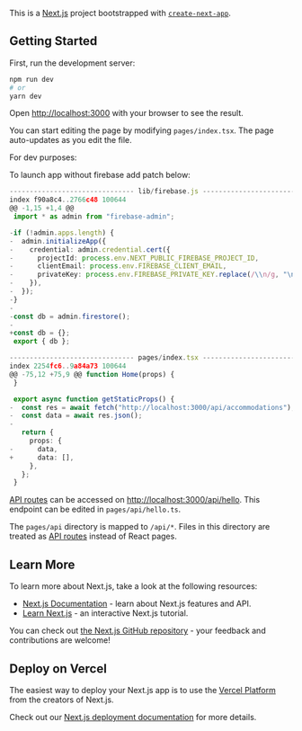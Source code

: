 This is a [Next.js](https://nextjs.org/) project bootstrapped with [`create-next-app`](https://github.com/vercel/next.js/tree/canary/packages/create-next-app).

## Getting Started

First, run the development server:

```bash
npm run dev
# or
yarn dev
```

Open [http://localhost:3000](http://localhost:3000) with your browser to see the result.

You can start editing the page by modifying `pages/index.tsx`. The page auto-updates as you edit the file.

For dev purposes:

To launch app without firebase add patch below:

```ts
------------------------------- lib/firebase.js -------------------------------
index f90a8c4..2766c48 100644
@@ -1,15 +1,4 @@
 import * as admin from "firebase-admin";

-if (!admin.apps.length) {
-  admin.initializeApp({
-    credential: admin.credential.cert({
-      projectId: process.env.NEXT_PUBLIC_FIREBASE_PROJECT_ID,
-      clientEmail: process.env.FIREBASE_CLIENT_EMAIL,
-      privateKey: process.env.FIREBASE_PRIVATE_KEY.replace(/\\n/g, "\n"),
-    }),
-  });
-}
-
-const db = admin.firestore();
-
+const db = {};
 export { db };

------------------------------- pages/index.tsx -------------------------------
index 2254fc6..9a84a73 100644
@@ -75,12 +75,9 @@ function Home(props) {
 }

 export async function getStaticProps() {
-  const res = await fetch("http://localhost:3000/api/accommodations");
-  const data = await res.json();
-
   return {
     props: {
-      data,
+      data: [],
     },
   };
 }
```

[API routes](https://nextjs.org/docs/api-routes/introduction) can be accessed on [http://localhost:3000/api/hello](http://localhost:3000/api/hello). This endpoint can be edited in `pages/api/hello.ts`.

The `pages/api` directory is mapped to `/api/*`. Files in this directory are treated as [API routes](https://nextjs.org/docs/api-routes/introduction) instead of React pages.

## Learn More

To learn more about Next.js, take a look at the following resources:

- [Next.js Documentation](https://nextjs.org/docs) - learn about Next.js features and API.
- [Learn Next.js](https://nextjs.org/learn) - an interactive Next.js tutorial.

You can check out [the Next.js GitHub repository](https://github.com/vercel/next.js/) - your feedback and contributions are welcome!

## Deploy on Vercel

The easiest way to deploy your Next.js app is to use the [Vercel Platform](https://vercel.com/new?utm_medium=default-template&filter=next.js&utm_source=create-next-app&utm_campaign=create-next-app-readme) from the creators of Next.js.

Check out our [Next.js deployment documentation](https://nextjs.org/docs/deployment) for more details.
